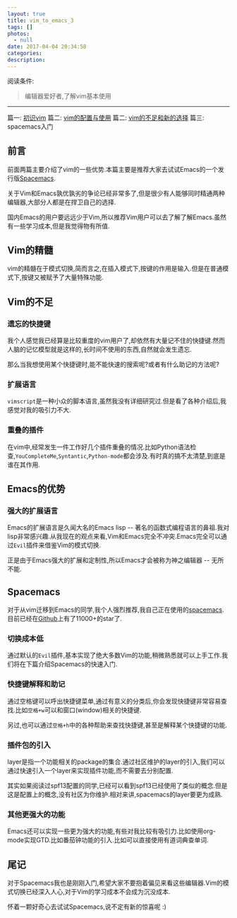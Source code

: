 ```yaml
---
layout: true
title: vim_to_emacs_3
tags: []
photos:
  - null
date: 2017-04-04 20:34:58
categories:
description:
---
```


阅读条件:
> 编辑器爱好者,了解vim基本使用

---

篇一: [初识vim](http://yitinglove.cn/blog/2017/03/19/vim_to_emacs_1/)
篇二: [vim的配置与使用](http://yitinglove.cn/blog/2017/03/26/vim_to_emacs_2/)
篇二: [vim的不足和新的选择](http://yitinglove.cn/blog/2017/04/04/vim_to_emacs_3/)
篇三: spacemacs入门

<!--more-->

## 前言
前面两篇主要介绍了vim的一些优势.本篇主要是推荐大家去试试Emacs的一个发行版[Spacemacs](http://spacemacs.org/).

关于Vim和Emacs孰优孰劣的争论已经非常多了,但是很少有人能够同时精通两种编辑器,大部分人都是在捍卫自己的选择.

国内Emacs的用户要远远少于Vim,所以推荐Vim用户可以去了解了解Emacs.虽然有一些学习成本,但是我觉得物有所值.

## Vim的精髓
vim的精髓在于模式切换,简而言之,在插入模式下,按键的作用是输入.但是在普通模式下,按键又被赋予了大量特殊功能.

## Vim的不足
### 遗忘的快捷键
我个人感觉我已经算是比较重度的vim用户了,却依然有大量记不住的快捷键.然而人脑的记忆模型就是这样的,长时间不使用的东西,自然就会发生遗忘.

那么当我想使用某个快捷键时,能不能快速的搜索呢?或者有什么助记的方法呢?

### 扩展语言
`vimscript`是一种小众的脚本语言,虽然我没有详细研究过.但是看了各种介绍后,我感觉对我的吸引力不大.

### 重叠的插件
在vim中,经常发生一件工作好几个插件重叠的情况.比如Python语法检查,`YouCompleteMe`,`Syntantic`,`Python-mode`都会涉及.有时真的搞不太清楚,到底是谁在其作用.

## Emacs的优势
### 强大的扩展语言
Emacs的扩展语言是久闻大名的Emacs lisp -- 著名的函数式编程语言的鼻祖.我对lisp非常感兴趣.从我现在的观点来看,Vim和Emacs完全不冲突.Emacs完全可以通过`Evil`插件来借鉴Vim的模式切换.

正是由于Emacs强大的扩展和定制性,所以Emacs才会被称为神之编辑器 -- 无所不能.

## Spacemacs
对于从vim迁移到Emacs的同学,我个人强烈推荐,我自己正在使用的[spacemacs](http://spacemacs.org/).目前已经在[Github](https://github.com/syl20bnr/spacemacs)上有了11000+的star了.

### 切换成本低
通过默认的`Evil`插件,基本实现了绝大多数Vim的功能,稍微熟悉就可以上手工作.我们将在下篇介绍Spacemacs的快速入门.

### 快捷键解释和助记
通过空格键可以呼出快捷键菜单,通过有意义的分类后,你会发现快捷键非常容易查找.比如`空格+w`可以和窗口(window)相关的快捷键.

另过,也可以通过`空格+h`中的各种帮助来查找快捷键,甚至是解释某个快捷键的功能.

### 插件包的引入
layer是指一个功能相关的package的集合.通过社区维护的layer的引入,我们可以通过快速引入一个layer来实现插件功能,而不需要去分别配置.

其实如果阅读过spf13配置的同学,已经可以看到spf13已经使用了类似的概念.但是这是配置上的概念,没有社区为你维护.相对来讲,spacemacs的layer要更为成熟.

### 其他更强大的功能
Emacs还可以实现一些更为强大的功能,有些对我比较有吸引力.比如使用org-mode实现GTD.比如番茄钟功能的引入.比如可以直接使用有道词典查单词.

## 尾记
对于Spacemacs我也是刚刚入门,希望大家不要抱着偏见来看这些编辑器.Vim的模式切换已经深入人心,对于Vim的学习成本不会成为沉没成本.

怀着一颗好奇心去试试Spacemacs,说不定有新的惊喜呢 :)
